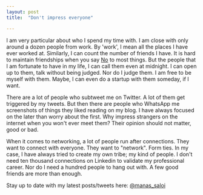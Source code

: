 ```yaml
---
layout: post
title:  "Don't impress everyone"

---
```


I am very particular about who I spend my time with. I am close with only around a dozen people from work. By 'work', I mean all the places I have ever worked at. Similarly, I can count the number of friends I have. It is hard to maintain friendships when you say [No](https://manassaloi.com/2020/01/01/getting-shit-done-happiness.html) to most things. But the people that I am fortunate to have in my life, I can call them even at midnight. I can open up to them, talk without being judged. Nor do I judge them. I am free to be myself with them. Maybe, I can even do a startup with them someday, if I want.  

There are a lot of people who subtweet me on Twitter. A lot of them get triggered by my tweets. But then there are people who WhatsApp me screenshots of things they liked reading on my blog. I have always focused on the later than worry about the first. Why impress strangers on the internet when you won't ever meet them? Their opinion should not matter, good or bad.

When it comes to networking, a lot of people run after connections. They want to connect with everyone. They want to "network". Form ties. In my case, I have always tried to create my own tribe; my kind of people. I don't need ten thousand connections on Linkedin to validate my professional career. Nor do I need a hundred people to hang out with. A few good friends are more than enough.

Stay up to date with my latest posts/tweets here: [@manas_saloi](http://twitter.com/manas_saloi)
